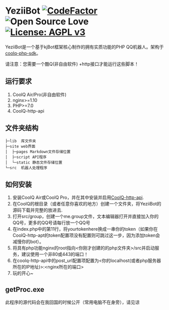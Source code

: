 # YeziiBot [![CodeFactor](https://www.codefactor.io/repository/github/lovelya72/yeziibot-v1/badge)](https://www.codefactor.io/repository/github/lovelya72/yeziibot-v1) ![Open Source Love](https://badges.frapsoft.com/os/v2/open-source.svg?v=102) [![License: AGPL v3](https://img.shields.io/badge/License-AGPL%20v3-blue.svg)](https://www.gnu.org/licenses/agpl-3.0)

YeziiBot是一个基于kjBot框架核心制作的拥有实质功能的PHP QQ机器人。架构于[coolq-php-sdk](https://github.com/kilingzhang/coolq-php-sdk)。

请注意：您需要一个酷Q(非自由软件) +http接口才能运行这些脚本！

## 运行要求
1. CoolQ Air/Pro(非自由软件)
2. nginx>=1.10
3. PHP>=7.0
4. CoolQ-http-api

## 文件夹结构
```
├─lib  库文件夹
├─site web界面
│  ├─pages Markdown文件存储位置
│  ├─script API程序
│  └─static 静态文件存储位置
└─src  机器人处理程序
```

## 如何安装
1. 安装CoolQ Air或CoolQ Pro，并在其中安装并启用[CoolQ-http-api](https://github.com/richardchien/coolq-http-api).
2. 在CoolQ的根目录（或者任意你喜欢的地方）创建一个文件夹，将YeziiBot的源码下载并完整的放进去.
3. 打开src/group，创建一个me.group文件，文本编辑器打开并直接加入你的QQ号，更多的QQ号请每行放一个QQ号
4. 在index.php中的第11行，将yourtokenhere换成一串你的token（如果你在CoolQ-http-apt的token配置项没有配置则可跳过这一步，因为添加token会减慢你的bot）。
5. 将具有php功能nginx的root指向<你刚才创建的的php文件夹>/src并启动服务，建议使用一个非80或443的端口！
6. 在coolq-http-api中的post_url配置项配置为<你的localhost(或者php服务器所在的IP地址)>:<nginx所在的端口>
7. 玩的开心~

## getProc.exe
此程序的源代码会在我回国的时候公开（常用电脑不在身旁），请见谅
